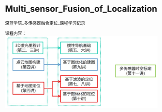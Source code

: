 # Multi_sensor_Fusion_of_Localization
深蓝学院_多传感器融合定位_课程学习记录

课程内容：
![image](https://github.com/ZW628/Multi_sensor_Fusion_of_Localization/blob/main/%E8%AF%BE%E7%A8%8B%E5%86%85%E5%AE%B9.jpg)



